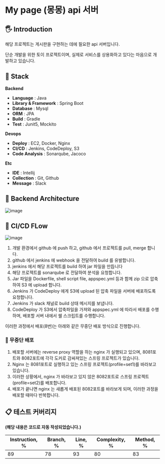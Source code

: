 # My page (몽몽) api 서버

## 🖐 Introduction
해당 프로젝트는 게시판을 구현하는 데에 필요한 api 서버입니다.

단순 개발을 위한 토이 프로젝트이며, 실제로 서비스를 상용화하고 있다는 마음으로 개발하고 있습니다.

## 🔧 Stack

**Backend**
- **Language** : Java 
- **Library & Framework** : Spring Boot
- **Database** : Mysql
- **ORM** : JPA
- **Build** : Gradle
- **Test** : Junit5, Mockito

**Devops**
- **Deploy** : EC2, Docker, Nginx
- **CI/CD** : Jenkins, CodeDeploy, S3
- **Code Analysis** : Sonarqube, Jacoco

**Etc**
- **IDE** : Intellij
- **Collection** : Git, Github
- **Message** : Slack


## 🔨 Backend Architecture
![image](https://user-images.githubusercontent.com/20418155/182908730-3404c7ff-e968-4a66-9d13-1aaa21981b1d.png)

## 🔨 CI/CD FLow 
![image](https://user-images.githubusercontent.com/20418155/182908688-0a0d6e75-de9e-4f03-87bc-f805f1b96545.png)

1. 개발 환경에서 github 에 push 하고, github 에서 프로젝트를 pull, merge 합니다.
2. github 에서 jenkins 에 webhook 을 전달하여 build 를 유발합니다.
3. jenkins 에서 해당 프로젝트를 build 하여 jar 파일을 만듭니다
4. 해당 프로젝트를 sonarqube 로 전달하여 분석을 요청합니다.
5. Jar 파일을 Dockerfile, shell script file, appspec.yml 등과 함께 zip 으로 압축하여 S3 에 upload 합니다.
6. Jenkins 가 CodeDeploy 에게 S3에 upload 된 압축 파일을 서버에 배포하도록 요청합니다.
7. Jenkins 가 slack 채널로 build 상태 메시지를 보냅니다.
8. CodeDeploy 가 S3에서 압축파일을 가져와 appspec.yml 에 따라서 배포를 수행하며, 배포할 서버 내에서 쉘 스크립트를 수행합니다.


  이러한 과정에서 배포(8번)는 아래와 같은 무중단 배포 방식으로 진행합니다.


  ### 🚴 무중단 배포
  1. 배포할 서버에는 reverse proxy 역할을 하는 nginx 가 실행되고 있으며, 8081포트와 8082포트에 각각 도커로 감싸져있는 스프링 프로젝트가 있습니다.
  2. Nginx 는 8081포트로 실행하고 있는 스프링 프로젝트(profile=set1)를 바라보고 있습니다.
  3. 이러한 상황에서, nginx 가 바라보고 있지 않은 8082포트로 스프링 프로젝트(profile=set2)를 배포합니다.
  4. 배포가 끝나면 nginx 는 새롭게 배포된 8082포트를 바라보게 되며, 이러한 과정을 배포할 때마다 반복합니다.


## 📋 테스트 커버리지
**(해당 내용은 코드로 자동 작성되었습니다.)**

|Instruction, %|Branch, %|Line, %|Complexity, %|Method, %|
|---|---|---|---|---|
|89|78|93|80|83|